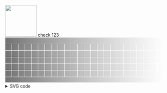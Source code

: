 <img height="100" src="https://raw.githubusercontent.com/algosec/risk-analysis-action/develop/icons/header.svg" />
check 123

<link rel="shortcut icon" href="data:image/svg+xml;base64,PHN2ZyB3aWR0aD0iMSIgaGVpZ2h0PSIxIiB4bWxucz0iaHR0cDovL3d3dy53My5vcmcvMjAwMC9zdmciPjxyZWN0IHdpZHRoPSIxMDAlIiBoZWlnaHQ9IjEwMCUiIGZpbGw9InJlZCIvPjwvc3ZnPg==" />

<object type="image/svg+xml" data="circle_orange.svg">
        <div class="nicolas_cage fallback"></div>
    </object>
<svg xmlns="http://www.w3.org/2000/svg" xmlns:xlink="http://www.w3.org/1999/xlink" width="100%" height="146" version="1.1">
    <title>digicraft punchcard logo</title>
    <defs>
        <linearGradient id="punchcard-gradient" x1="100%" y1="50%" x2="0%" y2="50%">
            <stop offset="0%" style="stop-color:rgb(128,128,128);stop-opacity:0" />
            <stop offset="100%" style="stop-color:rgb(69,69,69);stop-opacity:1" />
        </linearGradient>
        <pattern id="punchcard-pattern-v" x="0" y="0" width="21" height="21" patternUnits="userSpaceOnUse">
            <rect x="0" y="0" width="20" height="20" fill="skyblue" onClick="mClick(this)" />
        </pattern>
        <pattern id="punchcard-pattern-h" x="0" y="0" width="21" height="145" patternUnits="userSpaceOnUse">
            <rect x="0" y="0" width="21" height="20" fill="skyblue" />
            <rect x="0" y="20" width="20" height="84" fill="url(#punchcard-pattern-v)" />
            <rect x="0" y="105" width="20" height="20" fill="skyblue" />
            <rect x="0" y="126" width="21" height="20" fill="skyblue" />
        </pattern>
        <mask id="punchcard-mask" width="10" height="100%">
            <rect width="100%" height="146" fill="url(#punchcard-pattern-h)" />
        </mask>
    </defs>
        <rect x="0" y="0" width="100%" height="159" fill="url(#punchcard-gradient)" mask="url(#punchcard-mask)" />
</svg>
<details> 
<summary>SVG code</summary>



</details>
